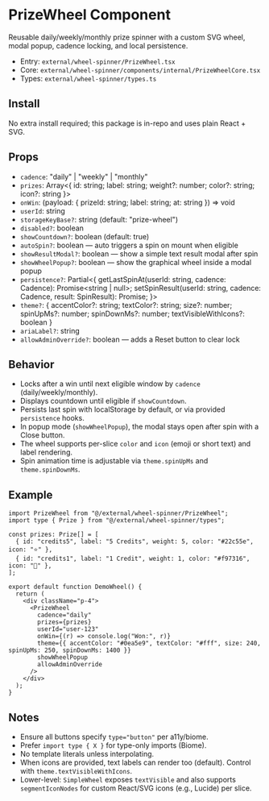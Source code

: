 # PrizeWheel Component

Reusable daily/weekly/monthly prize spinner with a custom SVG wheel, modal popup, cadence locking, and local persistence.

- Entry: `external/wheel-spinner/PrizeWheel.tsx`
- Core: `external/wheel-spinner/components/internal/PrizeWheelCore.tsx`
- Types: `external/wheel-spinner/types.ts`

## Install

No extra install required; this package is in-repo and uses plain React + SVG.

## Props

- `cadence`: "daily" | "weekly" | "monthly"
- `prizes`: Array<{ id: string; label: string; weight?: number; color?: string; icon?: string }>
- `onWin`: (payload: { prizeId: string; label: string; at: string }) => void
- `userId`: string
- `storageKeyBase?`: string (default: "prize-wheel")
- `disabled?`: boolean
- `showCountdown?`: boolean (default: true)
- `autoSpin?`: boolean — auto triggers a spin on mount when eligible
- `showResultModal?`: boolean — show a simple text result modal after spin
- `showWheelPopup?`: boolean — show the graphical wheel inside a modal popup
- `persistence?`: Partial<{
    getLastSpinAt(userId: string, cadence: Cadence): Promise<string | null>;
    setSpinResult(userId: string, cadence: Cadence, result: SpinResult): Promise<void>;
  }>
- `theme?`: { accentColor?: string; textColor?: string; size?: number; spinUpMs?: number; spinDownMs?: number; textVisibleWithIcons?: boolean }
- `ariaLabel?`: string
- `allowAdminOverride?`: boolean — adds a Reset button to clear lock

## Behavior

- Locks after a win until next eligible window by `cadence` (daily/weekly/monthly).
- Displays countdown until eligible if `showCountdown`.
- Persists last spin with localStorage by default, or via provided `persistence` hooks.
- In popup mode (`showWheelPopup`), the modal stays open after spin with a Close button.
- The wheel supports per-slice `color` and `icon` (emoji or short text) and label rendering.
- Spin animation time is adjustable via `theme.spinUpMs` and `theme.spinDownMs`.

## Example

```tsx
import PrizeWheel from "@/external/wheel-spinner/PrizeWheel";
import type { Prize } from "@/external/wheel-spinner/types";

const prizes: Prize[] = [
  { id: "credits5", label: "5 Credits", weight: 5, color: "#22c55e", icon: "⭐" },
  { id: "credits1", label: "1 Credit", weight: 1, color: "#f97316", icon: "💎" },
];

export default function DemoWheel() {
  return (
    <div className="p-4">
      <PrizeWheel
        cadence="daily"
        prizes={prizes}
        userId="user-123"
        onWin={(r) => console.log("Won:", r)}
        theme={{ accentColor: "#0ea5e9", textColor: "#fff", size: 240, spinUpMs: 250, spinDownMs: 1400 }}
        showWheelPopup
        allowAdminOverride
      />
    </div>
  );
}
```

## Notes

- Ensure all buttons specify `type="button"` per a11y/biome.
- Prefer `import type { X }` for type-only imports (Biome).
- No template literals unless interpolating.
- When icons are provided, text labels can render too (default). Control with `theme.textVisibleWithIcons`.
- Lower-level: `SimpleWheel` exposes `textVisible` and also supports `segmentIconNodes` for custom React/SVG icons (e.g., Lucide) per slice.
